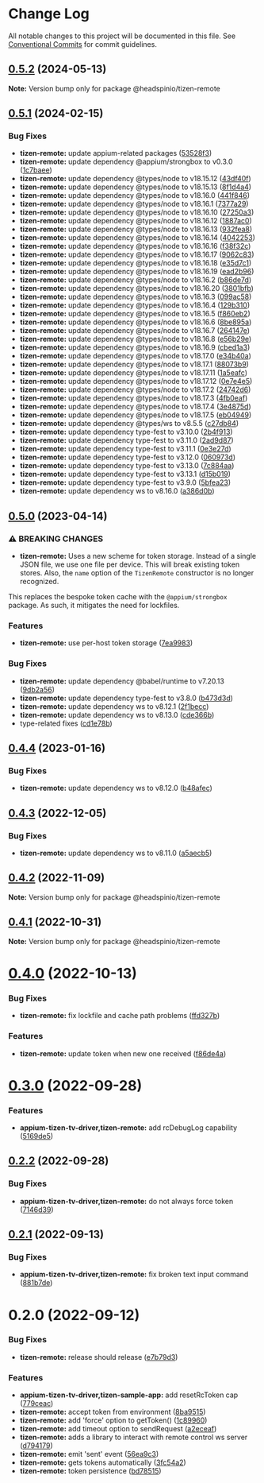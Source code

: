 # Change Log

All notable changes to this project will be documented in this file.
See [Conventional Commits](https://conventionalcommits.org) for commit guidelines.

## [0.5.2](https://github.com/headspinio/appium-tizen-tv-driver/compare/@headspinio/tizen-remote@0.5.1...@headspinio/tizen-remote@0.5.2) (2024-05-13)

**Note:** Version bump only for package @headspinio/tizen-remote

## [0.5.1](https://github.com/headspinio/appium-tizen-tv-driver/compare/@headspinio/tizen-remote@0.5.0...@headspinio/tizen-remote@0.5.1) (2024-02-15)

### Bug Fixes

- **tizen-remote:** update appium-related packages ([53528f3](https://github.com/headspinio/appium-tizen-tv-driver/commit/53528f30f28a2b050741d4c6ab4dcdc9cbe00c25))
- **tizen-remote:** update dependency @appium/strongbox to v0.3.0 ([1c7baee](https://github.com/headspinio/appium-tizen-tv-driver/commit/1c7baee4113b5f8b50411a936a39bc5398685623))
- **tizen-remote:** update dependency @types/node to v18.15.12 ([43df40f](https://github.com/headspinio/appium-tizen-tv-driver/commit/43df40f4b9b34508d91cb284c4cf05bad51bc19b))
- **tizen-remote:** update dependency @types/node to v18.15.13 ([8f1d4a4](https://github.com/headspinio/appium-tizen-tv-driver/commit/8f1d4a45aced7e7b4f6bcbe014236a072a04f0d1))
- **tizen-remote:** update dependency @types/node to v18.16.0 ([441f846](https://github.com/headspinio/appium-tizen-tv-driver/commit/441f8462818ae41dc273372b4c06a4a549a60f67))
- **tizen-remote:** update dependency @types/node to v18.16.1 ([7377a29](https://github.com/headspinio/appium-tizen-tv-driver/commit/7377a297b4904f353f8b38059399202439c48a8d))
- **tizen-remote:** update dependency @types/node to v18.16.10 ([27250a3](https://github.com/headspinio/appium-tizen-tv-driver/commit/27250a33a8f1d785457a98eed5960220efc5ffd3))
- **tizen-remote:** update dependency @types/node to v18.16.12 ([1887ac0](https://github.com/headspinio/appium-tizen-tv-driver/commit/1887ac0c1a589a7843e6ceda082adb0fac6bd00a))
- **tizen-remote:** update dependency @types/node to v18.16.13 ([932fea8](https://github.com/headspinio/appium-tizen-tv-driver/commit/932fea88a6c915b2a5782e7d6a7dce792fe96564))
- **tizen-remote:** update dependency @types/node to v18.16.14 ([4042253](https://github.com/headspinio/appium-tizen-tv-driver/commit/40422538b6984c10e8735ac553e63dc7c5185d28))
- **tizen-remote:** update dependency @types/node to v18.16.16 ([f38f32c](https://github.com/headspinio/appium-tizen-tv-driver/commit/f38f32c51f703a83326f44ff1d21eaae30727532))
- **tizen-remote:** update dependency @types/node to v18.16.17 ([9062c83](https://github.com/headspinio/appium-tizen-tv-driver/commit/9062c837ed3c7c733b729c24e0c211c4de74bc04))
- **tizen-remote:** update dependency @types/node to v18.16.18 ([e35d7c1](https://github.com/headspinio/appium-tizen-tv-driver/commit/e35d7c13f2f8b8d4245dea45d2fe6f7532f713d9))
- **tizen-remote:** update dependency @types/node to v18.16.19 ([ead2b96](https://github.com/headspinio/appium-tizen-tv-driver/commit/ead2b964d9a5b967e7163dd77ee77e87983d7236))
- **tizen-remote:** update dependency @types/node to v18.16.2 ([b86de7d](https://github.com/headspinio/appium-tizen-tv-driver/commit/b86de7d891491cfb1a9d176284e3be6b135e42ce))
- **tizen-remote:** update dependency @types/node to v18.16.20 ([3801bfb](https://github.com/headspinio/appium-tizen-tv-driver/commit/3801bfb7ddeacc792d6f33284ff47996f7344f85))
- **tizen-remote:** update dependency @types/node to v18.16.3 ([099ac58](https://github.com/headspinio/appium-tizen-tv-driver/commit/099ac58d3367f944aef63b3b2689faa838fe40d8))
- **tizen-remote:** update dependency @types/node to v18.16.4 ([129b310](https://github.com/headspinio/appium-tizen-tv-driver/commit/129b310ecee2f718cdbb930df0e1444031556e58))
- **tizen-remote:** update dependency @types/node to v18.16.5 ([f860eb2](https://github.com/headspinio/appium-tizen-tv-driver/commit/f860eb2e61e860c5135cf3355ee6bf0390d46813))
- **tizen-remote:** update dependency @types/node to v18.16.6 ([8be895a](https://github.com/headspinio/appium-tizen-tv-driver/commit/8be895ae611fda0feab36cbd043e3f86a296e1d9))
- **tizen-remote:** update dependency @types/node to v18.16.7 ([264147e](https://github.com/headspinio/appium-tizen-tv-driver/commit/264147ec3f0757488c94546bab47940aeae1e8ec))
- **tizen-remote:** update dependency @types/node to v18.16.8 ([e56b29e](https://github.com/headspinio/appium-tizen-tv-driver/commit/e56b29e4d0ad164c2105f96829680ae3ee2da90f))
- **tizen-remote:** update dependency @types/node to v18.16.9 ([cbed1a3](https://github.com/headspinio/appium-tizen-tv-driver/commit/cbed1a3d9ae59c736743d7dc2de32478cdf645c8))
- **tizen-remote:** update dependency @types/node to v18.17.0 ([e34b40a](https://github.com/headspinio/appium-tizen-tv-driver/commit/e34b40a2461b868a7fa1a5ec6d4addcea03161ad))
- **tizen-remote:** update dependency @types/node to v18.17.1 ([88073b9](https://github.com/headspinio/appium-tizen-tv-driver/commit/88073b9a48821c4410a6f7887fa3209bb7449762))
- **tizen-remote:** update dependency @types/node to v18.17.11 ([1a5eafc](https://github.com/headspinio/appium-tizen-tv-driver/commit/1a5eafc7b9d8145bbc8fa98f0bb1df23eecd8bb7))
- **tizen-remote:** update dependency @types/node to v18.17.12 ([0e7e4e5](https://github.com/headspinio/appium-tizen-tv-driver/commit/0e7e4e5a14ac17f87c4fd381a7505aced5452d0b))
- **tizen-remote:** update dependency @types/node to v18.17.2 ([24742d6](https://github.com/headspinio/appium-tizen-tv-driver/commit/24742d66651c9652b3665affc3237a412c058098))
- **tizen-remote:** update dependency @types/node to v18.17.3 ([4fb0eaf](https://github.com/headspinio/appium-tizen-tv-driver/commit/4fb0eaf38e865a4d7d579cdcd8e2dc2fef3d3b06))
- **tizen-remote:** update dependency @types/node to v18.17.4 ([3e4875d](https://github.com/headspinio/appium-tizen-tv-driver/commit/3e4875db8682b35e7ef9e5eaf82b8a2717bfd59c))
- **tizen-remote:** update dependency @types/node to v18.17.5 ([eb04949](https://github.com/headspinio/appium-tizen-tv-driver/commit/eb04949e5d28357a3dbf3c764672df738c628338))
- **tizen-remote:** update dependency @types/ws to v8.5.5 ([c27db84](https://github.com/headspinio/appium-tizen-tv-driver/commit/c27db848e6f677e591424bdf4f118bafa61b0fd2))
- **tizen-remote:** update dependency type-fest to v3.10.0 ([2b4f913](https://github.com/headspinio/appium-tizen-tv-driver/commit/2b4f913b6e5296a96e31286863a69aa46c3d0a62))
- **tizen-remote:** update dependency type-fest to v3.11.0 ([2ad9d87](https://github.com/headspinio/appium-tizen-tv-driver/commit/2ad9d872cc88f30eff0d61276b120d1311bea43c))
- **tizen-remote:** update dependency type-fest to v3.11.1 ([0e3e27d](https://github.com/headspinio/appium-tizen-tv-driver/commit/0e3e27dc70e2e4058d59e55db7907f555b343406))
- **tizen-remote:** update dependency type-fest to v3.12.0 ([060973d](https://github.com/headspinio/appium-tizen-tv-driver/commit/060973d85ee053bf75651dd6eb2f1ae726059012))
- **tizen-remote:** update dependency type-fest to v3.13.0 ([7c884aa](https://github.com/headspinio/appium-tizen-tv-driver/commit/7c884aa0930d224161386240bea65bdef9887f42))
- **tizen-remote:** update dependency type-fest to v3.13.1 ([d15b019](https://github.com/headspinio/appium-tizen-tv-driver/commit/d15b01940710389736a0490ec86d7ac4ae0e02be))
- **tizen-remote:** update dependency type-fest to v3.9.0 ([5bfea23](https://github.com/headspinio/appium-tizen-tv-driver/commit/5bfea237bde2f7aa8e0a6ec739f1ef46dbb79c10))
- **tizen-remote:** update dependency ws to v8.16.0 ([a386d0b](https://github.com/headspinio/appium-tizen-tv-driver/commit/a386d0bdf20fc6a3505564c92ac26f3c9492fc9b))

## [0.5.0](https://github.com/headspinio/appium-tizen-tv-driver/compare/@headspinio/tizen-remote@0.4.4...@headspinio/tizen-remote@0.5.0) (2023-04-14)

### ⚠ BREAKING CHANGES

- **tizen-remote:** Uses a new scheme for token storage. Instead of a single JSON file, we use one file per device. This will break existing token stores. Also, the `name` option of the `TizenRemote` constructor is no longer recognized.

This replaces the bespoke token cache with the `@appium/strongbox` package. As such, it mitigates the need for lockfiles.

### Features

- **tizen-remote:** use per-host token storage ([7ea9983](https://github.com/headspinio/appium-tizen-tv-driver/commit/7ea9983f5dfb49c17565b66fa4716ce3e2c613aa))

### Bug Fixes

- **tizen-remote:** update dependency @babel/runtime to v7.20.13 ([9db2a56](https://github.com/headspinio/appium-tizen-tv-driver/commit/9db2a56859a837f662bb26436e90bb93332b1cb9))
- **tizen-remote:** update dependency type-fest to v3.8.0 ([b473d3d](https://github.com/headspinio/appium-tizen-tv-driver/commit/b473d3d3d9a22f5d22ebf529886d2c19ef6c8cd2))
- **tizen-remote:** update dependency ws to v8.12.1 ([2f1becc](https://github.com/headspinio/appium-tizen-tv-driver/commit/2f1becc032ab84564424086837f0977ad5d08d2a))
- **tizen-remote:** update dependency ws to v8.13.0 ([cde366b](https://github.com/headspinio/appium-tizen-tv-driver/commit/cde366b29aa9b47b90b53a676ac2dfc18079bfa1))
- type-related fixes ([cd1e78b](https://github.com/headspinio/appium-tizen-tv-driver/commit/cd1e78b0d7c930e56181f52b3b18eb4477ffe757))

## [0.4.4](https://github.com/headspinio/appium-tizen-tv-driver/compare/@headspinio/tizen-remote@0.4.3...@headspinio/tizen-remote@0.4.4) (2023-01-16)

### Bug Fixes

- **tizen-remote:** update dependency ws to v8.12.0 ([b48afec](https://github.com/headspinio/appium-tizen-tv-driver/commit/b48afecf4041d1a16d7ce926d7c6731402163dff))

## [0.4.3](https://github.com/headspinio/appium-tizen-tv-driver/compare/@headspinio/tizen-remote@0.4.2...@headspinio/tizen-remote@0.4.3) (2022-12-05)

### Bug Fixes

- **tizen-remote:** update dependency ws to v8.11.0 ([a5aecb5](https://github.com/headspinio/appium-tizen-tv-driver/commit/a5aecb56589d25b7872cde2961bb2a2fe88769d6))

## [0.4.2](https://github.com/headspinio/appium-tizen-tv-driver/compare/@headspinio/tizen-remote@0.4.1...@headspinio/tizen-remote@0.4.2) (2022-11-09)

**Note:** Version bump only for package @headspinio/tizen-remote

## [0.4.1](https://github.com/headspinio/appium-tizen-tv-driver/compare/@headspinio/tizen-remote@0.4.0...@headspinio/tizen-remote@0.4.1) (2022-10-31)

**Note:** Version bump only for package @headspinio/tizen-remote

# [0.4.0](https://github.com/headspinio/appium-tizen-tv-driver/compare/@headspinio/tizen-remote@0.3.0...@headspinio/tizen-remote@0.4.0) (2022-10-13)

### Bug Fixes

- **tizen-remote:** fix lockfile and cache path problems ([ffd327b](https://github.com/headspinio/appium-tizen-tv-driver/commit/ffd327b44ac9b8ab59d4b5cb451dfb4b9729ce3c))

### Features

- **tizen-remote:** update token when new one received ([f86de4a](https://github.com/headspinio/appium-tizen-tv-driver/commit/f86de4adcaac713a8dc22fc22e351968a03bd79d))

# [0.3.0](https://github.com/headspinio/appium-tizen-tv-driver/compare/@headspinio/tizen-remote@0.2.2...@headspinio/tizen-remote@0.3.0) (2022-09-28)

### Features

- **appium-tizen-tv-driver,tizen-remote:** add rcDebugLog capability ([5169de5](https://github.com/headspinio/appium-tizen-tv-driver/commit/5169de5e683d14289c3b002c0beb0efada471039))

## [0.2.2](https://github.com/headspinio/appium-tizen-tv-driver/compare/@headspinio/tizen-remote@0.2.1...@headspinio/tizen-remote@0.2.2) (2022-09-28)

### Bug Fixes

- **appium-tizen-tv-driver,tizen-remote:** do not always force token ([7146d39](https://github.com/headspinio/appium-tizen-tv-driver/commit/7146d392e261947ef98dafb4ed3521ba44fe8d28))

## [0.2.1](https://github.com/headspinio/appium-tizen-tv-driver/compare/@headspinio/tizen-remote@0.2.0...@headspinio/tizen-remote@0.2.1) (2022-09-13)

### Bug Fixes

- **appium-tizen-tv-driver,tizen-remote:** fix broken text input command ([881b7de](https://github.com/headspinio/appium-tizen-tv-driver/commit/881b7de24bf80e71c6e934f2f02bb2a3461966dd))

# 0.2.0 (2022-09-12)

### Bug Fixes

- **tizen-remote:** release should release ([e7b79d3](https://github.com/headspinio/appium-tizen-tv-driver/commit/e7b79d3a35af81c5e3314cfec4b3b3bf56fd0c52))

### Features

- **appium-tizen-tv-driver,tizen-sample-app:** add resetRcToken cap ([779ceac](https://github.com/headspinio/appium-tizen-tv-driver/commit/779ceac426ba3aab764ecea80bffdeaa9e04ec7a))
- **tizen-remote:** accept token from environment ([8ba9515](https://github.com/headspinio/appium-tizen-tv-driver/commit/8ba95150fa5a7c3d95298054c00baf4cf0ca2880))
- **tizen-remote:** add 'force' option to getToken() ([1c89960](https://github.com/headspinio/appium-tizen-tv-driver/commit/1c899605b5c040dce978b03d7ca2a86c15035274))
- **tizen-remote:** add timeout option to sendRequest ([a2eceaf](https://github.com/headspinio/appium-tizen-tv-driver/commit/a2eceaf4c750e88f4f54ec1d0f47a1d4a1505c22))
- **tizen-remote:** adds a library to interact with remote control ws server ([d794179](https://github.com/headspinio/appium-tizen-tv-driver/commit/d794179fe4858bd9fb83c66c661b77b8635e2e1c))
- **tizen-remote:** emit 'sent' event ([56ea9c3](https://github.com/headspinio/appium-tizen-tv-driver/commit/56ea9c37848ce5b765133b2025ba1f939d78fa9b))
- **tizen-remote:** gets tokens automatically ([3fc54a2](https://github.com/headspinio/appium-tizen-tv-driver/commit/3fc54a2cd6031cf061fa4ec1b48f65446be92a24))
- **tizen-remote:** token persistence ([bd78515](https://github.com/headspinio/appium-tizen-tv-driver/commit/bd785152e5fbcb06e10dd4a1a7f46e22a366015d))
